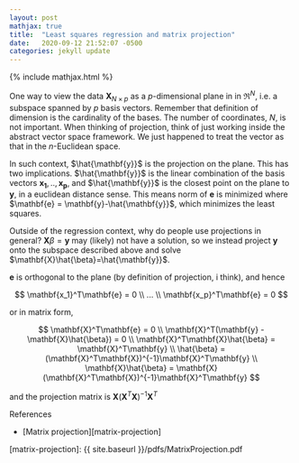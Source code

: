 ```yaml
---
layout: post
mathjax: true
title:  "Least squares regression and matrix projection"
date:   2020-09-12 21:52:07 -0500
categories: jekyll update
---
```

{% include mathjax.html %}

One way to view the data $\mathbf{X}_{N\times p}$ as a $p$-dimensional plane in in $\Re^N$, i.e. a subspace spanned by $p$ basis vectors. Remember that definition of dimension is the cardinality of the bases. The number of coordinates, $N$, is not important. When thinking of projection, think of just working inside the abstract vector space framework. We just happened to treat the vector as that in the $n$-Euclidean space.

In such context, $\hat{\mathbf{y}}$ is the projection on the plane. This has two implications. $\hat{\mathbf{y}}$ is the linear combination of the basis vectors $\mathbf{x_1},..,\mathbf{x_p}$, and $\hat{\mathbf{y}}$ is the closest point on the plane to $\mathbf{y}$, in a euclidean distance sense. This means norm of $\mathbf{e}$ is minimized where $\mathbf{e} = \mathbf{y}-\hat{\mathbf{y}}$, which minimizes the least squares.

Outside of the regression context, why do people use projections in general? $\mathbf{X}\beta=\mathbf{y}$ may (likely) not have a solution, so we instead project $\mathbf{y}$ onto the subspace described above and solve $\mathbf{X}\hat{\beta}=\hat{\mathbf{y}}$.

$\mathbf{e}$ is orthogonal to the plane (by definition of projection, i think), and hence 

$$
\mathbf{x_1}^T\mathbf{e} = 0
\\
...
\\
\mathbf{x_p}^T\mathbf{e} = 0
$$

or in matrix form,

$$
\mathbf{X}^T\mathbf{e} = 0
\\
\mathbf{X}^T(\mathbf{y} - \mathbf{X}\hat{\beta}) = 0
\\
\mathbf{X}^T\mathbf{X}\hat{\beta} = \mathbf{X}^T\mathbf{y}
\\
\hat{\beta} = (\mathbf{X}^T\mathbf{X})^{-1}\mathbf{X}^T\mathbf{y}
\\
\mathbf{X}\hat{\beta} = \mathbf{X}(\mathbf{X}^T\mathbf{X})^{-1}\mathbf{X}^T\mathbf{y}
$$

and the projection matrix is $\mathbf{X}(\mathbf{X}^T\mathbf{X})^{-1}\mathbf{X}^T$

References
* [Matrix projection][matrix-projection] 

[matrix-projection]: {{ site.baseurl }}/pdfs/MatrixProjection.pdf

